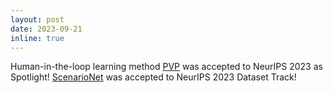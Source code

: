 ```yaml
---
layout: post
date: 2023-09-21
inline: true
---
```


Human-in-the-loop learning method [PVP](https://metadriverse.github.io/pvp/) was accepted to NeurIPS 2023 as Spotlight! [ScenarioNet](https://metadriverse.github.io/scenarionet/) was accepted to NeurIPS 2023 Dataset Track!
